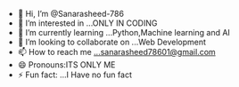 - 👋 Hi, I’m @Sanarasheed-786
- 👀 I’m interested in ...ONLY IN CODING
- 🌱 I’m currently learning ...Python,Machine learning and AI
- 💞️ I’m looking to collaborate on ...Web Development
- 📫 How to reach me ...sanarasheed78601@gmail.com
- 😄 Pronouns:ITS ONLY ME 
- ⚡ Fun fact: ...I Have no fun fact

<!---
Sanarasheed-786/Sanarasheed-786 is a ✨ special ✨ repository because its `README.md` (this file) appears on your GitHub profile.
You can click the Preview link to take a look at your changes.
--->
